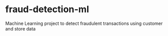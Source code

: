 # fraud-detection-ml
Machine Learning project to detect fraudulent transactions using customer and store data
